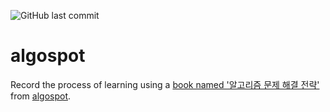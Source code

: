 ![GitHub last commit](https://img.shields.io/github/last-commit/nulLeeKH/algorithm-training.svg)

# algospot
Record the process of learning using a [book named '알고리즘 문제 해결 전략'](https://book.algospot.com) from [algospot](https://algospot.com).
